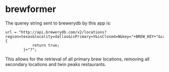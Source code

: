 # brewformer
The querey string sent to brewerydb by this app is:
```
url = "http://api.brewerydb.com/v2/locations?region=texas&locality=dallas&isPrimary=Y&isClosed=N&key="+BREW_KEY+"&callback="+function(){
	    	return true;
	    }+"?";
```

This allows for the retrieval of all primary brew locations, removing all secondary locations and twin peaks restaurants.
